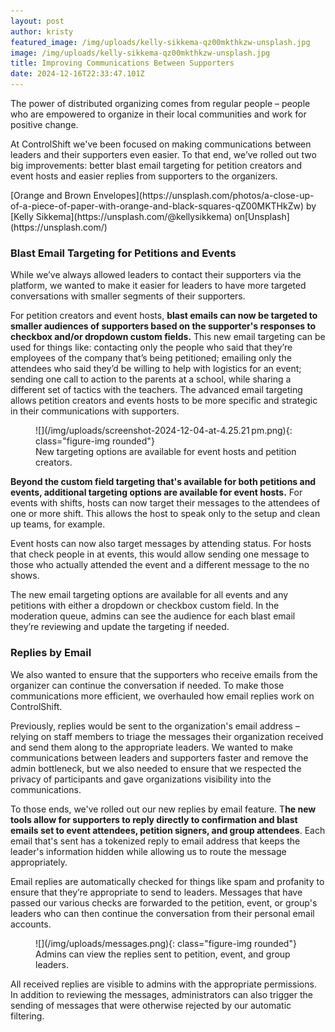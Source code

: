 ```yaml
---
layout: post
author: kristy
featured_image: /img/uploads/kelly-sikkema-qz00mkthkzw-unsplash.jpg
image: /img/uploads/kelly-sikkema-qz00mkthkzw-unsplash.jpg
title: Improving Communications Between Supporters
date: 2024-12-16T22:33:47.101Z
---
```

The power of distributed organizing comes from regular people – people who are empowered to organize in their local communities and work for positive change.

At ControlShift we've been focused on making communications between leaders and their supporters even easier. To that end, we’ve rolled out two big improvements: better blast email targeting for petition creators and event hosts and easier replies from supporters to the organizers.

<figcaption class="figure-caption" markdown="1">
[Orange and Brown Envelopes](https://unsplash.com/photos/a-close-up-of-a-piece-of-paper-with-orange-and-black-squares-qZ00MKTHkZw) by [Kelly Sikkema](https://unsplash.com/@kellysikkema) on[Unsplash](https://unsplash.com/)
</figcaption>

### Blast Email Targeting for Petitions and Events

While we’ve always allowed leaders to contact their supporters via the platform, we wanted to make it easier for leaders to have more targeted conversations with smaller segments of their supporters. 

For petition creators and event hosts, **blast emails can now be targeted to smaller audiences of supporters based on the supporter's responses to checkbox and/or dropdown custom fields.** This new email targeting can be used for things like: contacting only the people who said that they’re employees of the company that’s being petitioned; emailing only the attendees who said they’d be willing to help with logistics for an event; sending one call to action to the parents at a school, while sharing a different set of tactics with the teachers. The advanced email targeting allows petition creators and events hosts to be more specific and strategic in their communications with supporters.

<figure markdown="1">
![](/img/uploads/screenshot-2024-12-04-at-4.25.21 pm.png){: class="figure-img rounded"}

<figcaption class="figure-caption" markdown="1">
New targeting options are available for event hosts and petition creators. 
</figcaption>
</figure>

**Beyond the custom field targeting that's available for both petitions and events, additional targeting options are available for event hosts.** For events with shifts, hosts can now target their messages to the attendees of one or more shift. This allows the host to speak only to the setup and clean up teams, for example. 

Event hosts can now also target messages by attending status. For hosts that check people in at events, this would allow sending one message to those who actually attended the event and a different message to the no shows. 

The new email targeting options are available for all events and any petitions with either a dropdown or checkbox custom field. In the moderation queue, admins can see the audience for each blast email they’re reviewing and update the targeting if needed.

### Replies by Email

We also wanted to ensure that the supporters who receive emails from the organizer can continue the conversation if needed. To make those communications more efficient, we overhauled how email replies work on ControlShift. 

Previously, replies would be sent to the organization's email address – relying on staff members to triage the messages their organization received and send them along to the appropriate leaders. We wanted to make communications between leaders and supporters faster and remove the admin bottleneck, but we also needed to ensure that we respected the  privacy of participants and gave organizations visibility into the communications. 

To those ends, we've rolled out our new replies by email feature. T**he new tools allow for supporters to reply directly to confirmation and blast emails set to event attendees, petition signers, and group attendees**. Each email that's sent has a tokenized reply to email address that keeps the leader's information hidden while allowing us to route the message appropriately. 

Email replies are automatically checked for things like spam and profanity to ensure that they’re appropriate to send to leaders. Messages that have passed our various checks are forwarded to the petition, event, or group's leaders who can then continue the conversation from their personal email accounts. 

<figure markdown="1">
![](/img/uploads/messages.png){: class="figure-img rounded"}

<figcaption class="figure-caption" markdown="1">
Admins can view the replies sent to petition, event, and group leaders. 
</figcaption>
</figure>

All received replies are visible to admins with the appropriate permissions. In addition to reviewing the messages, administrators can also trigger the sending of messages that were otherwise rejected by our automatic filtering.
